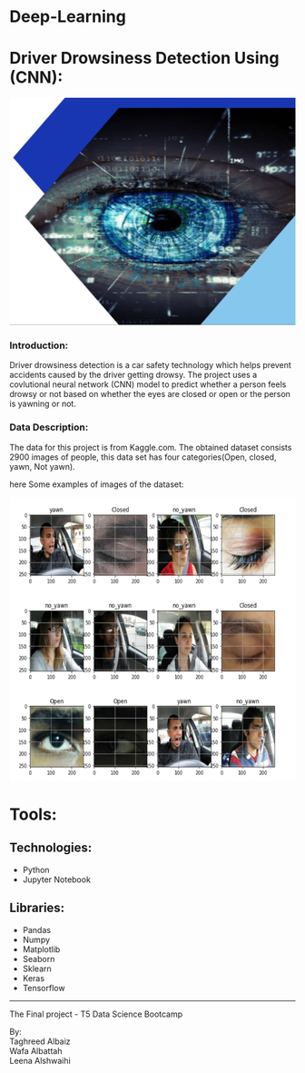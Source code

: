 # Deep-Learning
# Driver Drowsiness Detection Using (CNN):
<img src="https://github.com/talbaiz/Deep-Learning/blob/main/Images/eye.png" width="700" height="400" />

### Introduction:
Driver drowsiness detection is a car safety technology which helps prevent accidents caused by the driver getting drowsy.
The project uses a covlutional neural network (CNN) model to predict whether a person feels drowsy or not based on whether the eyes are closed or open or the person is yawning or not.

### Data Description:
The data for this project is from Kaggle.com. The obtained dataset consists 2900 images of people, this data set has four categories(Open, closed, yawn, Not yawn).

here Some examples of images of the dataset:

<img src="https://github.com/talbaiz/Deep-Learning/blob/main/Images/images%20dataset.png" width="800" height="500" />

# Tools:

## Technologies:
- Python
- Jupyter Notebook

## Libraries:
- Pandas
- Numpy
- Matplotlib
- Seaborn
- Sklearn
- Keras
- Tensorflow

---------------------------------------------------------
The Final project - T5 Data Science Bootcamp

By:<br />
Taghreed Albaiz<br />
Wafa Albattah<br />
Leena Alshwaihi<br />

